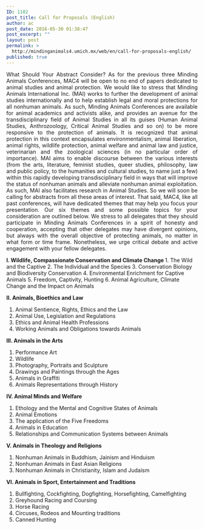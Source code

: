 ```yaml
---
ID: 1102
post_title: Call for Proposals (English)
author: ac
post_date: 2016-05-30 01:38:47
post_excerpt: ""
layout: post
permalink: >
  http://mindinganimals4.umich.mx/web/en/call-for-proposals-english/
published: true
---
```

<p style="text-align: justify;">What Should Your Abstract Consider? As for the previous three Minding Animals Conferences, MAC4 will be open to no end of papers dedicated to animal studies and animal protection. We would like to stress that Minding Animals International Inc. (MAI) works to further the development of animal studies internationally and to help establish legal and moral protections for all nonhuman animals. As such, Minding Animals Conferences are available for animal academics and activists alike, and provides an avenue for the transdisciplinary field of Animal Studies in all its guises (Human Animal Studies, Anthrozoology, Critical Animal Studies and so on) to be more responsive to the protection of animals. It is recognized that animal protection in this context encapsulates environmentalism, animal liberation, animal rights, wildlife protection, animal welfare and animal law and justice, veterinarian and the zoological sciences (in no particular order of importance). MAI aims to enable discourse between the various interests (from the arts, literature, feminist studies, queer studies, philosophy, law and public policy, to the humanities and cultural studies, to name just a few) within this rapidly developing transdisciplinary field in ways that will improve the status of nonhuman animals and alleviate nonhuman animal exploitation. As such, MAI also facilitates research in Animal Studies. So we will soon be calling for abstracts from all these areas of interest. That said, MAC4, like all past conferences, will have dedicated themes that may help you focus your presentation. Our six themes and some possible topics for your consideration are outlined below. We stress to all delegates that they should participate in Minding Animals Conferences in a spirit of honesty and cooperation, accepting that other delegates may have divergent opinions, but always with the overall objective of protecting animals, no matter in what form or time frame. Nonetheless, we urge critical debate and active engagement with your fellow delegates.</p>
<strong>I. Wildlife, Compassionate Conservation and Climate Change </strong>
1. The Wild and the Captive
2. The Individual and the Species
3. Conservation Biology and Biodiversity Conservation
4. Environmental Enrichment for Captive Animals
5. Freedom, Captivity, Hunting
6. Animal Agriculture, Climate Change and the Impact on Animals

<strong>II. Animals, Bioethics and Law </strong>
1. Animal Sentience, Rights, Ethics and the Law
2. Animal Use, Legislation and Regulations
3. Ethics and Animal Health Professions
4. Working Animals and Obligations towards Animals

<strong>III. Animals in the Arts </strong>
1. Performance Art
2. Wildlife
3. Photography, Portraits and Sculpture
4. Drawings and Paintings through the Ages
5. Animals in Graffiti
6. Animals Representations through History

<strong> IV. Animal Minds and Welfare </strong>
1. Ethology and the Mental and Cognitive States of Animals
2. Animal Emotions
3. The application of the Five Freedoms
4. Animals in Education
5. Relationships and Communication Systems between Animals

<strong>V. Animals in Theology and Religions </strong>
1. Nonhuman Animals in Buddhism, Jainism and Hinduism
2. Nonhuman Animals in East Asian Religions
3. Nonhuman Animals in Christianity, Islam and Judaism

<strong>VI. Animals in Sport, Entertainment and Traditions </strong>
1. Bullfighting, Cockfighting, Dogfighting, Horsefighting, Camelfighting
2. Greyhound Racing and Coursing
3. Horse Racing
4. Circuses, Rodeos and Mounting traditions
5. Canned Hunting